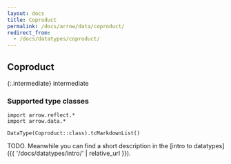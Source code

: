 ```yaml
---
layout: docs
title: Coproduct
permalink: /docs/arrow/data/coproduct/
redirect_from:
  - /docs/datatypes/coproduct/
---
```


## Coproduct

{:.intermediate}
intermediate

### Supported type classes

```kotlin:ank:replace
import arrow.reflect.*
import arrow.data.*

DataType(Coproduct::class).tcMarkdownList()
```

TODO. Meanwhile you can find a short description in the [intro to datatypes]({{ '/docs/datatypes/intro/' | relative_url }}).

